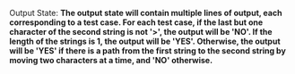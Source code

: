 Output State: **The output state will contain multiple lines of output, each corresponding to a test case. For each test case, if the last but one character of the second string is not '>', the output will be 'NO'. If the length of the strings is 1, the output will be 'YES'. Otherwise, the output will be 'YES' if there is a path from the first string to the second string by moving two characters at a time, and 'NO' otherwise.**
